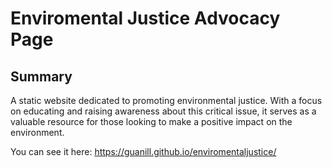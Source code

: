 # Enviromental Justice Advocacy Page
## Summary
A static website dedicated to promoting environmental justice. With a focus on educating and raising awareness about this critical issue, it serves as a valuable resource for those looking to make a positive impact on the environment.

You can see it here: https://guanill.github.io/enviromentaljustice/

